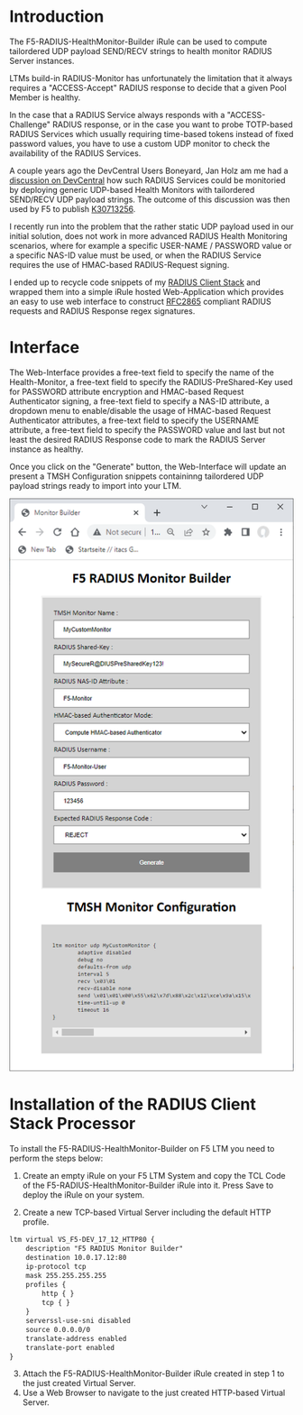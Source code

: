 # Introduction

The F5-RADIUS-HealthMonitor-Builder iRule can be used to compute tailordered  UDP payload SEND/RECV strings to health monitor RADIUS Server instances.

LTMs build-in RADIUS-Monitor has unfortunately the limitation that it always requires a "ACCESS-Accept" RADIUS response to decide that a given Pool Member is healthy. 

In the case that a RADIUS Service always responds with a "ACCESS-Challenge" RADIUS response, or in the case you want to probe TOTP-based RADIUS Services which usually requiring time-based tokens instead of fixed password values, you have to use a custom UDP monitor to check the availability of the RADIUS Services.

A couple years ago the DevCentral Users Boneyard, Jan Holz am me had a [discussion on DevCentral](https://community.f5.com/t5/technical-forum/when-using-the-radius-monitor-should-the-f5-accept-the-access/td-p/123733) how such RADIUS Services could be monitoried by deploying generic UDP-based Health Monitors with tailordered SEND/RECV UDP payload strings. The outcome of this discussion was then used by F5 to publish [K30713256](https://support.f5.com/csp/article/K30713256).

I recently run into the problem that the rather static UDP payload used in our initial solution, does not work in more advanced RADIUS Health Monitoring scenarios, where for example a specific USER-NAME / PASSWORD value or a specific NAS-ID value must be used, or when the RADIUS Service requires the use of HMAC-based RADIUS-Request signing. 

I ended up to recycle code snippets of my [RADIUS Client Stack](https://github.com/KaiWilke/F5-iRule-RADIUS-Client-Stack) and wrapped them into a simple iRule hosted Web-Application which provides an easy to use web interface to construct [RFC2865](https://tools.ietf.org/html/rfc2865) compliant RADIUS requests and RADIUS Response regex signatures.

# Interface

The Web-Interface provides a free-text field to specify the name of the Health-Monitor, a free-text field to specify the RADIUS-PreShared-Key used for PASSWORD attribute encryption and HMAC-based Request Authenticator signing, a free-text field to specify a NAS-ID attribute, a dropdown menu to enable/disable the usage of HMAC-based Request Authenticator attributes, a free-text field to specify the USERNAME attribute, a free-text field to specify the PASSWORD value and last but not least the desired RADIUS Response code to mark the RADIUS Server instance as healthy.

Once you click on the "Generate" button, the Web-Interface will update an present a TMSH Configuration snippets containinng tailordered UDP payload strings ready to import into your LTM.

![This is an image](Web-Interface.jpg)

# Installation of the RADIUS Client Stack Processor

To install the F5-RADIUS-HealthMonitor-Builder on F5 LTM you need to perform the steps below:

1.	Create an empty iRule on your F5 LTM System and copy the TCL Code of the F5-RADIUS-HealthMonitor-Builder iRule into it. Press Save to deploy the iRule on your system.

2. Create a new TCP-based Virtual Server including the default HTTP profile. 

```
ltm virtual VS_F5-DEV_17_12_HTTP80 {
    description "F5 RADIUS Monitor Builder"
    destination 10.0.17.12:80
    ip-protocol tcp
    mask 255.255.255.255
    profiles {
        http { }
        tcp { }
    }
    serverssl-use-sni disabled
    source 0.0.0.0/0
    translate-address enabled
    translate-port enabled
}
```
3. Attach the F5-RADIUS-HealthMonitor-Builder iRule created in step 1 to the just created Virtual Server.
4. Use a Web Browser to navigate to the just created HTTP-based Virtual Server.
